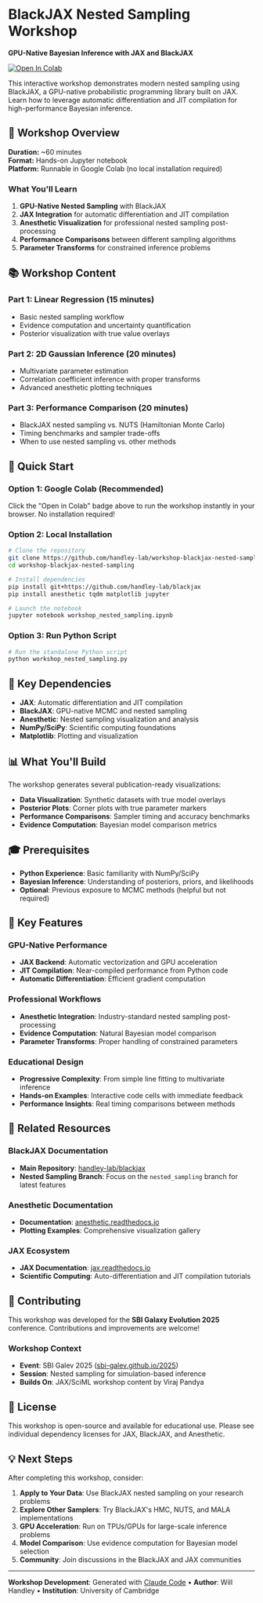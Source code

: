 # BlackJAX Nested Sampling Workshop

**GPU-Native Bayesian Inference with JAX and BlackJAX**

[![Open In Colab](https://colab.research.google.com/assets/colab-badge.svg)](https://colab.research.google.com/github/handley-lab/workshop-blackjax-nested-sampling/blob/master/workshop_nested_sampling.ipynb)

This interactive workshop demonstrates modern nested sampling using BlackJAX, a GPU-native probabilistic programming library built on JAX. Learn how to leverage automatic differentiation and JIT compilation for high-performance Bayesian inference.

## 🎯 Workshop Overview

**Duration:** ~60 minutes  
**Format:** Hands-on Jupyter notebook  
**Platform:** Runnable in Google Colab (no local installation required)

### What You'll Learn

1. **GPU-Native Nested Sampling** with BlackJAX
2. **JAX Integration** for automatic differentiation and JIT compilation  
3. **Anesthetic Visualization** for professional nested sampling post-processing
4. **Performance Comparisons** between different sampling algorithms
5. **Parameter Transforms** for constrained inference problems

## 📚 Workshop Content

### Part 1: Linear Regression (15 minutes)
- Basic nested sampling workflow
- Evidence computation and uncertainty quantification
- Posterior visualization with true value overlays

### Part 2: 2D Gaussian Inference (20 minutes)  
- Multivariate parameter estimation
- Correlation coefficient inference with proper transforms
- Advanced anesthetic plotting techniques

### Part 3: Performance Comparison (20 minutes)
- BlackJAX nested sampling vs. NUTS (Hamiltonian Monte Carlo)
- Timing benchmarks and sampler trade-offs
- When to use nested sampling vs. other methods

## 🚀 Quick Start

### Option 1: Google Colab (Recommended)
Click the "Open in Colab" badge above to run the workshop instantly in your browser. No installation required!

### Option 2: Local Installation
```bash
# Clone the repository
git clone https://github.com/handley-lab/workshop-blackjax-nested-sampling.git
cd workshop-blackjax-nested-sampling

# Install dependencies
pip install git+https://github.com/handley-lab/blackjax
pip install anesthetic tqdm matplotlib jupyter

# Launch the notebook
jupyter notebook workshop_nested_sampling.ipynb
```

### Option 3: Run Python Script
```bash
# Run the standalone Python script
python workshop_nested_sampling.py
```

## 🔧 Key Dependencies

- **JAX**: Automatic differentiation and JIT compilation
- **BlackJAX**: GPU-native MCMC and nested sampling  
- **Anesthetic**: Nested sampling visualization and analysis
- **NumPy/SciPy**: Scientific computing foundations
- **Matplotlib**: Plotting and visualization

## 📊 What You'll Build

The workshop generates several publication-ready visualizations:

- **Data Visualization**: Synthetic datasets with true model overlays
- **Posterior Plots**: Corner plots with true parameter markers  
- **Performance Comparisons**: Sampler timing and accuracy benchmarks
- **Evidence Computation**: Bayesian model comparison metrics

## 🎓 Prerequisites

- **Python Experience**: Basic familiarity with NumPy/SciPy
- **Bayesian Inference**: Understanding of posteriors, priors, and likelihoods
- **Optional**: Previous exposure to MCMC methods (helpful but not required)

## 🌟 Key Features

### GPU-Native Performance
- **JAX Backend**: Automatic vectorization and GPU acceleration
- **JIT Compilation**: Near-compiled performance from Python code
- **Automatic Differentiation**: Efficient gradient computation

### Professional Workflows  
- **Anesthetic Integration**: Industry-standard nested sampling post-processing
- **Evidence Computation**: Natural Bayesian model comparison
- **Parameter Transforms**: Proper handling of constrained parameters

### Educational Design
- **Progressive Complexity**: From simple line fitting to multivariate inference
- **Hands-on Examples**: Interactive code cells with immediate feedback
- **Performance Insights**: Real timing comparisons between methods

## 🔗 Related Resources

### BlackJAX Documentation
- **Main Repository**: [handley-lab/blackjax](https://github.com/handley-lab/blackjax)
- **Nested Sampling Branch**: Focus on the `nested_sampling` branch for latest features

### Anesthetic Documentation  
- **Documentation**: [anesthetic.readthedocs.io](https://anesthetic.readthedocs.io/en/latest/plotting.html)
- **Plotting Examples**: Comprehensive visualization gallery

### JAX Ecosystem
- **JAX Documentation**: [jax.readthedocs.io](https://jax.readthedocs.io/)
- **Scientific Computing**: Auto-differentiation and JIT compilation tutorials

## 🤝 Contributing

This workshop was developed for the **SBI Galaxy Evolution 2025** conference. Contributions and improvements are welcome!

### Workshop Context
- **Event**: SBI Galev 2025 ([sbi-galev.github.io/2025](https://sbi-galev.github.io/2025/))
- **Session**: Nested sampling for simulation-based inference
- **Builds On**: JAX/SciML workshop content by Viraj Pandya

## 📄 License

This workshop is open-source and available for educational use. Please see individual dependency licenses for JAX, BlackJAX, and Anesthetic.

## 💡 Next Steps

After completing this workshop, consider:

1. **Apply to Your Data**: Use BlackJAX nested sampling on your research problems
2. **Explore Other Samplers**: Try BlackJAX's HMC, NUTS, and MALA implementations  
3. **GPU Acceleration**: Run on TPUs/GPUs for large-scale inference problems
4. **Model Comparison**: Use evidence computation for Bayesian model selection
5. **Community**: Join discussions in the BlackJAX and JAX communities

---

**Workshop Development**: Generated with [Claude Code](https://claude.ai/code) • **Author**: Will Handley • **Institution**: University of Cambridge